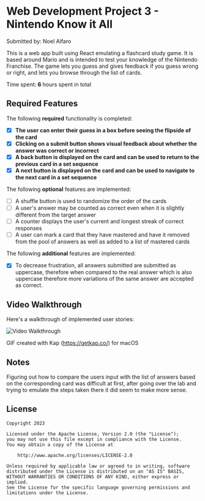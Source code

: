 # Web Development Project 3 - Nintendo Know it All

Submitted by: Noel Alfaro

This is a web app built using React emulating a flashcard study game. It is based around Mario and is intended to test your knowledge of the Nintendo Franchise. The game lets you guess and gives feedback if you guess wrong or right, and lets you browse through the list of cards.

Time spent: **6** hours spent in total

## Required Features

The following **required** functionality is completed:

- [x] **The user can enter their guess in a box before seeing the flipside of the card**
- [x] **Clicking on a submit button shows visual feedback about whether the answer was correct or incorrect**
- [x] **A back button is displayed on the card and can be used to return to the previous card in a set sequence**
- [x] **A next button is displayed on the card and can be used to navigate to the next card in a set sequence**

The following **optional** features are implemented:

- [ ] A shuffle button is used to randomize the order of the cards
- [ ] A user's answer may be counted as correct even when it is slightly different from the target answer
- [ ] A counter displays the user's current and longest streak of correct responses
- [ ] A user can mark a card that they have mastered and have it removed from the pool of answers as well as added to a list of mastered cards

The following **additional** features are implemented:

- [x] To decrease frustration, all answers submitted are submitted as uppercase, therefore when compared to the real answer which is also uppercase therefore more variations of the same answer are accepted as correct.

## Video Walkthrough

Here's a walkthrough of implemented user stories:

<img src='./src/images/gif-kapture2.gid' title='Video Walkthrough' width='' alt='Video Walkthrough' />

GIF created with Kap (https://getkap.co/) for macOS

## Notes

Figuring out how to compare the users input with the list of answers based on the corresponding card was difficult at first, after going over the lab and trying to emulate the steps taken there it did seem to make more sense.

## License

    Copyright 2023

    Licensed under the Apache License, Version 2.0 (the "License");
    you may not use this file except in compliance with the License.
    You may obtain a copy of the License at

        http://www.apache.org/licenses/LICENSE-2.0

    Unless required by applicable law or agreed to in writing, software
    distributed under the License is distributed on an "AS IS" BASIS,
    WITHOUT WARRANTIES OR CONDITIONS OF ANY KIND, either express or implied.
    See the License for the specific language governing permissions and
    limitations under the License.
